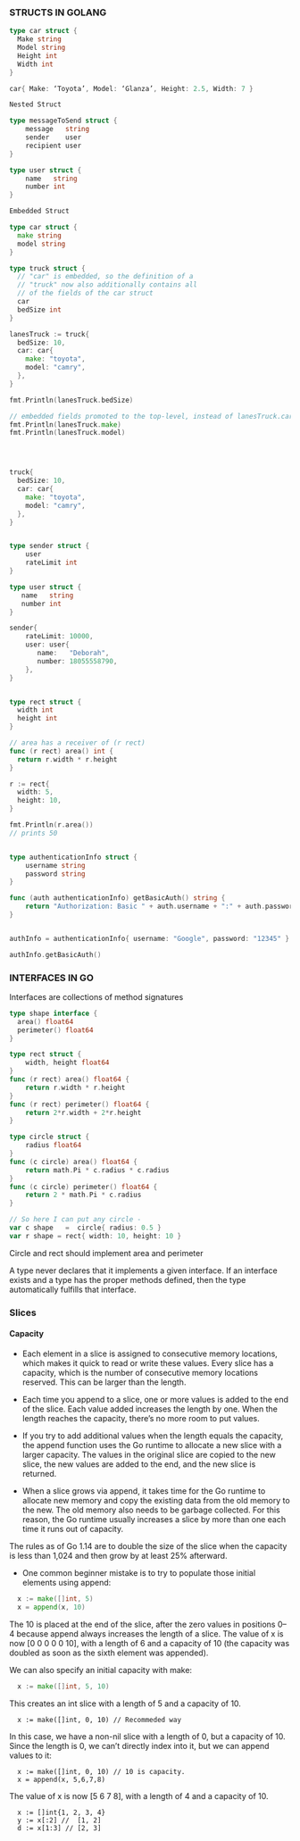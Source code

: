 ### STRUCTS IN GOLANG

```Go
type car struct {
  Make string
  Model string
  Height int
  Width int
}

car{ Make: ‘Toyota’, Model: ‘Glanza’, Height: 2.5, Width: 7 }

Nested Struct

type messageToSend struct {
	message   string
	sender    user
	recipient user
}

type user struct {
	name   string
	number int
}

Embedded Struct

type car struct {
  make string
  model string
}

type truck struct {
  // "car" is embedded, so the definition of a
  // "truck" now also additionally contains all
  // of the fields of the car struct
  car
  bedSize int
}

lanesTruck := truck{
  bedSize: 10,
  car: car{
    make: "toyota",
    model: "camry",
  },
}

fmt.Println(lanesTruck.bedSize)

// embedded fields promoted to the top-level, instead of lanesTruck.car.make
fmt.Println(lanesTruck.make)
fmt.Println(lanesTruck.model)




truck{
  bedSize: 10,
  car: car{
    make: "toyota",
    model: "camry",
  },
}


type sender struct {
    user
    rateLimit int
}

type user struct {
   name   string
   number int
}

sender{
	rateLimit: 10000,
	user: user{
	   name:   "Deborah",
	   number: 18055558790,
	},
}

```

```Go

type rect struct {
  width int
  height int
}

// area has a receiver of (r rect)
func (r rect) area() int {
  return r.width * r.height
}

r := rect{
  width: 5,
  height: 10,
}

fmt.Println(r.area())
// prints 50
```


```Go

type authenticationInfo struct {
	username string
	password string
}

func (auth authenticationInfo) getBasicAuth() string {
	return "Authorization: Basic " + auth.username + ":" + auth.password
}


authInfo = authenticationInfo{ username: "Google", password: "12345" }

authInfo.getBasicAuth()

```

### INTERFACES IN GO

Interfaces are collections of method signatures

```Go
type shape interface {
  area() float64
  perimeter() float64
}

type rect struct {
    width, height float64
}
func (r rect) area() float64 {
    return r.width * r.height
}
func (r rect) perimeter() float64 {
    return 2*r.width + 2*r.height
}

type circle struct {
    radius float64
}
func (c circle) area() float64 {
    return math.Pi * c.radius * c.radius
}
func (c circle) perimeter() float64 {
    return 2 * math.Pi * c.radius
}

// So here I can put any circle - 
var c shape   =  circle{ radius: 0.5 }
var r shape = rect{ width: 10, height: 10 }

```

Circle and rect should implement area and perimeter

A type never declares that it implements a given interface. If an interface exists and a type has the proper methods defined, then the type automatically fulfills that interface.

### Slices

#### Capacity

* Each element in a slice is assigned to consecutive memory locations, which makes it quick to read or
write these values. Every slice has a capacity, which is the number of consecutive memory locations reserved. 
This can be larger than the length.

* Each time you append to a slice, one or more values is added to the end of
the slice. Each value added increases the length by one. When the length
reaches the capacity, there’s no more room to put values.

* If you try to add additional values when the length equals the capacity, the append function
uses the Go runtime to allocate a new slice with a larger capacity. The values in the original slice are copied to the new slice, the new values are added to the end, and the new slice is returned.

* When a slice grows via append, it takes time for the Go runtime to allocate new memory and copy the existing data from the old memory to the new. The old memory also needs to be garbage collected. 
For this reason, the Go runtime usually increases a slice by more than one each time it runs out of capacity. 

The rules as of Go 1.14 are to double the size of the slice when the capacity is less than 1,024 and then grow by at least 25%
afterward.

* One common beginner mistake is to try to populate those initial elements using append:

```Go
  x := make([]int, 5)
  x = append(x, 10)
```

The 10 is placed at the end of the slice, after the zero values in positions 0–
4 because append always increases the length of a slice. The value of x is
now [0 0 0 0 0 10], with a length of 6 and a capacity of 10 (the capacity was
doubled as soon as the sixth element was appended).

We can also specify an initial capacity with make:

```Go
  x := make([]int, 5, 10)
```
This creates an int slice with a length of 5 and a capacity of 10.

```
  x := make([]int, 0, 10) // Recommeded way
```

In this case, we have a non-nil slice with a length of 0, but a capacity of 10.
Since the length is 0, we can’t directly index into it, but we can append
values to it:

```
  x := make([]int, 0, 10) // 10 is capacity. 
  x = append(x, 5,6,7,8)
```

The value of x is now [5 6 7 8], with a length of 4 and a capacity of 10.

```
  x := []int{1, 2, 3, 4}
  y := x[:2] //  [1, 2]
  d := x[1:3] // [2, 3]
```

